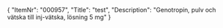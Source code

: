 {
  "ItemNr": "000957",
  "Title": "test",
  "Description": "Genotropin, pulv och vätska till inj-vätska, lösning 5 mg"
}